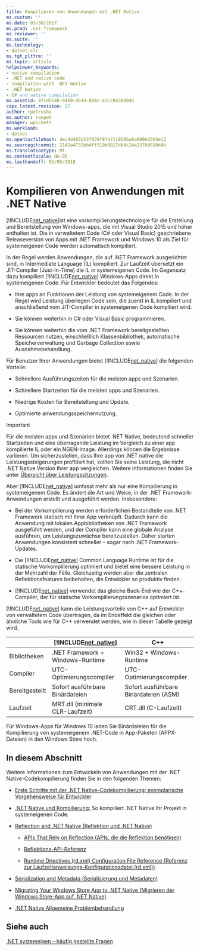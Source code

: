 ```yaml
---
title: Kompilieren von Anwendungen mit .NET Native
ms.custom: ''
ms.date: 03/30/2017
ms.prod: .net-framework
ms.reviewer: ''
ms.suite: ''
ms.technology:
- dotnet-clr
ms.tgt_pltfrm: ''
ms.topic: article
helpviewer_keywords:
- native compilation
- .NET and native code
- compilation with .NET Native
- .NET Native
- C# and native compilation
ms.assetid: 47cd5648-9469-4b1d-804c-43cc04384045
caps.latest.revision: 27
author: rpetrusha
ms.author: ronpet
manager: wpickett
ms.workload:
- dotnet
ms.openlocfilehash: dec4d465b53f939f8fa711950ba6a000bd304e13
ms.sourcegitcommit: 2142a4732bb4ff519b9817db4c24a237b9810d4b
ms.translationtype: MT
ms.contentlocale: de-DE
ms.lasthandoff: 01/05/2018
---
```

# <a name="compiling-apps-with-net-native"></a>Kompilieren von Anwendungen mit .NET Native
[!INCLUDE[net_native](../../../includes/net-native-md.md)]ist eine vorkompilierungstechnologie für die Erstellung und Bereitstellung von Windows-apps, die mit Visual Studio 2015 und höher enthalten ist. Die in verwaltetem Code (C# oder Visual Basic) geschriebene Releaseversion von Apps mit .NET Framework und Windows 10 als Ziel für systemeigenen Code werden automatisch kompiliert.  
  
 In der Regel werden Anwendungen, die auf .NET Framework ausgerichtet sind, in Intermediate Language (IL) kompiliert. Zur Laufzeit übersetzt ein JIT-Compiler (Just-In-Time) die IL in systemeigenen Code. Im Gegensatz dazu kompiliert [!INCLUDE[net_native](../../../includes/net-native-md.md)] Windows-Apps direkt in systemeigenen Code. Für Entwickler bedeutet das Folgendes:  
  
-   Ihre apps an Funktionen der Leistung von systemeigenem Code. In der Regel wird Leistung überlegen Code sein, die zuerst in IL kompiliert und anschließend vom JIT-Compiler in systemeigenen Code kompiliert wird. 
  
-   Sie können weiterhin in C# oder Visual Basic programmieren.  
  
-   Sie können weiterhin die vom .NET Framework bereitgestellten Ressourcen nutzen, einschließlich Klassenbibliothek, automatische Speicherverwaltung und Garbage Collection sowie Ausnahmebehandlung.  
  
 Für Benutzer Ihrer Anwendungen bietet [!INCLUDE[net_native](../../../includes/net-native-md.md)] die folgenden Vorteile:  
  
-   Schnellere Ausführungszeiten für die meisten apps und Szenarien.
  
-   Schnellere Startzeiten für die meisten apps und Szenarien. 
  
-   Niedrige Kosten für Bereitstellung und Update.  
  
-   Optimierte anwendungsspeichernutzung.  

> [!IMPORTANT]
> Für die meisten apps und Szenarien bietet .NET Native, bedeutend schneller Startzeiten und eine überragende Leistung im Vergleich zu einer app kompilierte IL oder ein NGEN-Image. Allerdings können die Ergebnisse variieren. Um sicherzustellen, dass Ihre app von .NET native die Leistungssteigerungen profitiert hat, sollten Sie seine Leistung, die nicht .NET Native Version Ihrer app vergleichen. Weitere Informationen finden Sie unter [Übersicht über Leistungssitzungen](https://docs.microsoft.com/visualstudio/profiling/performance-session-overview).
 
Aber [!INCLUDE[net_native](../../../includes/net-native-md.md)] umfasst mehr als nur eine Kompilierung in systemeigenem Code. Es ändert die Art und Weise, in der .NET Framework-Anwendungen erstellt und ausgeführt werden. Insbesondere:  
  
-   Bei der Vorkompilierung werden erforderlichen Bestandteile von .NET Framework statisch mit Ihrer App verknüpft. Dadurch kann die Anwendung mit lokalen Appbibliotheken von .NET Framework ausgeführt werden, und der Compiler kann eine globale Analyse ausführen, um Leistungszuwächse bereitzustellen. Daher starten Anwendungen konsistent schneller – sogar nach .NET Framework-Updates.  
  
-   Die [!INCLUDE[net_native](../../../includes/net-native-md.md)] Common Language Runtime ist für die statische Vorkompilierung optimiert und bietet eine bessere Leistung in der Mehrzahl der Fälle. Gleichzeitig werden aber die zentralen Reflektionsfeatures beibehalten, die Entwickler so produktiv finden.  
  
-   [!INCLUDE[net_native](../../../includes/net-native-md.md)] verwendet das gleiche Back-End wie der C++-Compiler, der für statische Vorkompilierungsszenarios optimiert ist.  
  
 [!INCLUDE[net_native](../../../includes/net-native-md.md)] kann die Leistungsvorteile von C++ auf Entwickler von verwaltetem Code übertragen, da im Endeffekt die gleichen oder ähnliche Tools wie für C++ verwendet werden, wie in dieser Tabelle gezeigt wird.  
  
||[!INCLUDE[net_native](../../../includes/net-native-md.md)]|C++|  
|-|----------------------------------------------------------------|-----------|  
|Bibliotheken|.NET Framework + Windows-Runtime|Win32 + Windows-Runtime|  
|Compiler|UTC-Optimierungscompiler|UTC-Optimierungscompiler|  
|Bereitgestellt|Sofort ausführbare Binärdateien|Sofort ausführbare Binärdateien (ASM)|  
|Laufzeit|MRT.dll (minimale CLR-Laufzeit)|CRT.dll (C-Laufzeit)|  
  
 Für Windows-Apps für Windows 10 laden Sie Binärdateien für die Kompilierung von systemeigenem .NET-Code in App-Paketen (APPX-Dateien) in den Windows Store hoch.  
  
## <a name="in-this-section"></a>In diesem Abschnitt  
 Weitere Informationen zum Entwickeln von Anwendungen mit der .NET Native-Codekompilierung finden Sie in den folgenden Themen:  
  
-   [Erste Schritte mit der .NET Native-Codekompilierung: exemplarische Vorgehensweise für Entwickler](../../../docs/framework/net-native/getting-started-with-net-native.md)  
  
-   [.NET Native und Kompilierung:](../../../docs/framework/net-native/net-native-and-compilation.md) So kompiliert .NET Native Ihr Projekt in systemeigenen Code.  
  
-   [Reflection and .NET Native (Reflektion und .NET Native)](../../../docs/framework/net-native/reflection-and-net-native.md)  
  
    -   [APIs That Rely on Reflection (APIs, die die Reflektion benötigen)](../../../docs/framework/net-native/apis-that-rely-on-reflection.md)  
  
    -   [Reflektions-API-Referenz](../../../docs/framework/net-native/net-native-reflection-api-reference.md)  
  
    -   [Runtime Directives (rd.xml) Configuration File Reference (Referenz zur Laufzeitanweisungs-Konfigurationsdatei (rd.xml))](../../../docs/framework/net-native/runtime-directives-rd-xml-configuration-file-reference.md)  
  
-   [Serialization and Metadata (Serialisierung und Metadaten)](../../../docs/framework/net-native/serialization-and-metadata.md)  
  
-   [Migrating Your Windows Store App to .NET Native (Migrieren der Windows Store-App auf .NET Native)](../../../docs/framework/net-native/migrating-your-windows-store-app-to-net-native.md)  
  
-   [.NET Native Allgemeine Problembehandlung](../../../docs/framework/net-native/net-native-general-troubleshooting.md)  
  
## <a name="see-also"></a>Siehe auch  
 [.NET systemeigen – häufig gestellte Fragen](http://msdn.microsoft.com/vstudio/dn642499.aspx)
